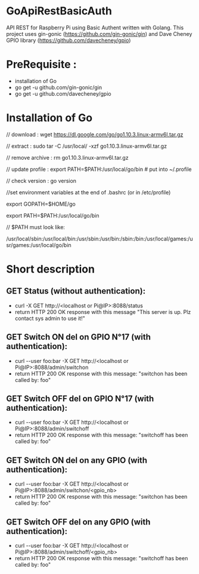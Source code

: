 # GoApiRestBasicAuth
API REST for Raspberry Pi using Basic Authent written with Golang. 
This project uses gin-gonic (https://github.com/gin-gonic/gin) and Dave Cheney GPIO library (https://github.com/davecheney/gpio)


# PreRequisite :
* installation of Go
* go get -u github.com/gin-gonic/gin
* go get -u github.com/davecheney/gpio

# Installation of Go

// download : wget https://dl.google.com/go/go1.10.3.linux-armv6l.tar.gz

// extract : sudo tar -C /usr/local/ -xzf go1.10.3.linux-armv6l.tar.gz

// remove archive : rm go1.10.3.linux-armv6l.tar.gz

// update profile : export PATH=$PATH:/usr/local/go/bin # put into ~/.profile

// check version : go version

//set environment variables at the end of .bashrc (or in /etc/profile)

export GOPATH=$HOME/go

export PATH=$PATH:/usr/local/go/bin

// $PATH must look like:

/usr/local/sbin:/usr/local/bin:/usr/sbin:/usr/bin:/sbin:/bin:/usr/local/games:/usr/games:/usr/local/go/bin

# Short description

## GET Status (without authentication):
* curl -X GET http://<localhost or Pi@IP>:8088/status
* return HTTP 200 OK response with this message "This server is up. Plz contact sys admin to use it!"

## GET Switch ON del on GPIO N°17 (with authentication):
* curl --user foo:bar -X GET http://<localhost or Pi@IP>:8088/admin/switchon
* return HTTP 200 OK response with this message: "switchon has been called by: foo"

## GET Switch OFF del on GPIO N°17 (with authentication):
* curl --user foo:bar -X GET http://<localhost or Pi@IP>:8088/admin/switchoff
* return HTTP 200 OK response with this message: "switchoff has been called by: foo"

## GET Switch ON del on any GPIO (with authentication):
* curl --user foo:bar -X GET http://<localhost or Pi@IP>:8088/admin/switchon/<gpio_nb>
* return HTTP 200 OK response with this message: "switchon has been called by: foo"

## GET Switch OFF del on any GPIO (with authentication):
* curl --user foo:bar -X GET http://<localhost or Pi@IP>:8088/admin/switchoff/<gpio_nb>
* return HTTP 200 OK response with this message: "switchoff has been called by: foo"
